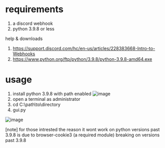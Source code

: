 # requirements

1. a discord webhook
2. python 3.9.8 or less 

help & downloads

1. https://support.discord.com/hc/en-us/articles/228383668-Intro-to-Webhooks
2. https://www.python.org/ftp/python/3.9.8/python-3.9.8-amd64.exe 

# usage
1. install python 3.9.8 with path enabled 
![image](https://user-images.githubusercontent.com/116911092/207980651-707db15f-3870-4c80-aff0-2e45d3978d36.png)
2. open a terminal as administrator
3. cd C:\path\to\directory
4. gui.py

![image](https://user-images.githubusercontent.com/116911092/207981392-a39f64bb-1cec-46ee-b4b0-55bb8fa95e50.png)


[note] for those intrested the reason it wont work on python versions past 3.9.8 is due to browser-cookie3 (a required module) breaking on versions past 3.9.8
